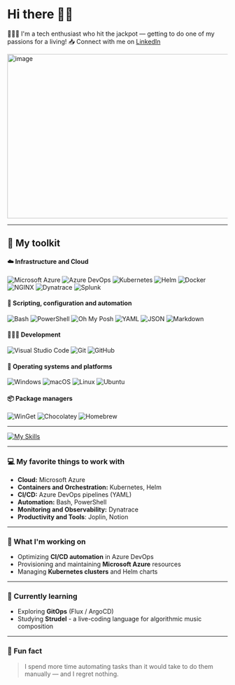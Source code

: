 # Hi there 👋🏻

👨🏻‍💻 I'm a tech enthusiast who hit the jackpot — getting to do one of my passions for a living!
📥 Connect with me on [LinkedIn](https://www.linkedin.com/in/gianlucacarputo/)

<img width="520" height="376" alt="image" src="https://github.com/user-attachments/assets/4aa22fa9-9356-4579-a1ab-389085485c04" />

---

## 🧰 My toolkit

#### ☁️ Infrastructure and Cloud

![Microsoft Azure](https://custom-icon-badges.demolab.com/badge/Microsoft%20Azure-0089D6?logo=msazure&logoColor=white&style=for-the-badge)
![Azure DevOps](https://custom-icon-badges.demolab.com/badge/Azure%20DevOps-0078D7?logo=azure-devops-white&logoColor=fff&style=for-the-badge)
![Kubernetes](https://img.shields.io/badge/Kubernetes-326CE5?logo=kubernetes&logoColor=fff&style=for-the-badge)
![Helm](https://img.shields.io/badge/Helm-0F1689?logo=helm&logoColor=fff&style=for-the-badge)
![Docker](https://img.shields.io/badge/Docker-2496ED?logo=docker&logoColor=fff&style=for-the-badge)
![NGINX](https://img.shields.io/badge/NGINX-009639?logo=nginx&logoColor=fff&style=for-the-badge)
![Dynatrace](https://img.shields.io/badge/Dynatrace-1496FF?logo=dynatrace&logoColor=fff&style=for-the-badge)
![Splunk](https://img.shields.io/badge/Splunk-F0621F?logo=splunk&logoColor=fff&style=for-the-badge)

#### 🧩 Scripting, configuration and automation

![Bash](https://img.shields.io/badge/Bash-4EAA25?logo=gnubash&logoColor=fff&style=for-the-badge)
![PowerShell](https://custom-icon-badges.demolab.com/badge/PowerShell-5391FE?logo=powershell&logoColor=fff&style=for-the-badge)
![Oh My Posh](https://img.shields.io/badge/Oh%20My%20Posh-FFD700?logo=hyper&logoColor=000&style=for-the-badge)
![YAML](https://img.shields.io/badge/YAML-CB171E?logo=yaml&logoColor=fff&style=for-the-badge)
![JSON](https://img.shields.io/badge/JSON-000?logo=json&logoColor=fff&style=for-the-badge)
![Markdown](https://img.shields.io/badge/Markdown-000?logo=markdown&logoColor=fff&style=for-the-badge)

#### 👨🏻‍💻 Development

![Visual Studio Code](https://custom-icon-badges.demolab.com/badge/VS%20Code-0078D7?logo=vsc&logoColor=white&style=for-the-badge)
![Git](https://img.shields.io/badge/Git-F05032?logo=git&logoColor=fff&style=for-the-badge)
![GitHub](https://img.shields.io/badge/GitHub-181717?logo=github&logoColor=fff&style=for-the-badge)

#### 🧱 Operating systems and platforms

![Windows](https://custom-icon-badges.demolab.com/badge/Windows-0078D6?logo=windows11&logoColor=white&style=for-the-badge)
![macOS](https://img.shields.io/badge/macOS-000000?logo=apple&logoColor=F0F0F0&style=for-the-badge)
![Linux](https://img.shields.io/badge/Linux-FCC624?logo=linux&logoColor=000&style=for-the-badge)
![Ubuntu](https://img.shields.io/badge/Ubuntu-E95420?logo=ubuntu&logoColor=white&style=for-the-badge)

#### 📦 Package managers

![WinGet](https://custom-icon-badges.demolab.com/badge/WinGet-0078D6?logo=windows11&logoColor=white&style=for-the-badge)
![Chocolatey](https://img.shields.io/badge/Chocolatey-80B5E3?logo=chocolatey&logoColor=fff&style=for-the-badge)
![Homebrew](https://img.shields.io/badge/Homebrew-FBB040?logo=homebrew&logoColor=fff&style=for-the-badge)

---

[![My Skills](https://skillicons.dev/icons?i=vscode,htmx,regex,git,github,azure,kubernetes,powershell,bash,linux,windows,apple,notion)](https://skillicons.dev)

---

### 💻 My favorite things to work with

- **Cloud:** Microsoft Azure
- **Containers and Orchestration:** Kubernetes, Helm
- **CI/CD:** Azure DevOps pipelines (YAML)  
- **Automation:** Bash, PowerShell  
- **Monitoring and Observability:** Dynatrace
- **Productivity and Tools**: Joplin, Notion

---

### 🚀 What I'm working on

- Optimizing **CI/CD automation** in Azure DevOps  
- Provisioning and maintaining **Microsoft Azure** resources
- Managing **Kubernetes clusters** and Helm charts

---

### 🌱 Currently learning

- Exploring **GitOps** (Flux / ArgoCD)
- Studying **Strudel** - a live-coding language for algorithmic music composition

---

### 🤪 Fun fact

> I spend more time automating tasks than it would take to do them manually — and I regret nothing.

<!--
**gianlucacarputo/gianlucacarputo** is a ✨ _special_ ✨ repository because its `README.md` (this file) appears on your GitHub profile.
-->
